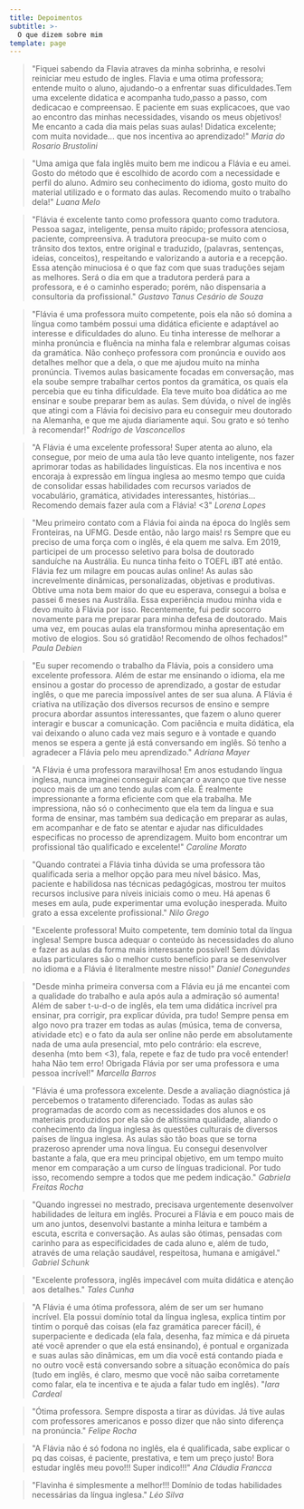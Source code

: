 ```yaml
---
title: Depoimentos
subtitle: >-
  O que dizem sobre mim
template: page
---
```


>"Fiquei sabendo da Flavia atraves da minha sobrinha, e resolvi reiniciar meu estudo de ingles.
Flavia e uma otima professora; entende muito o aluno, ajudando-o a enfrentar suas dificuldades.Tem uma excelente didatica e acompanha tudo,passo a passo, com dedicacao e compreensao. E paciente em suas explicacoes, que vao ao encontro das minhas necessidades, visando os meus objetivos!
Me encanto a cada dia mais pelas suas aulas! Didatica excelente; com muita novidade... que nos incentiva ao aprendizado!" <cite>Maria do Rosario Brustolini</cite>

>"Uma amiga que fala inglês muito bem me indicou a Flávia e eu amei. Gosto do método que é escolhido de acordo com a necessidade e perfil do aluno. Admiro seu conhecimento do idioma, gosto muito do material utilizado e o formato das aulas. Recomendo muito o trabalho dela!" <cite>Luana Melo</cite>

>"Flávia é excelente tanto como professora quanto como tradutora. Pessoa sagaz, inteligente, pensa muito rápido; professora atenciosa, paciente, compreensiva. A tradutora preocupa-se muito com o trânsito dos textos, entre original e traduzido, (palavras, sentenças, ideias, conceitos), respeitando e valorizando a autoria e a recepção. Essa atenção minuciosa é o que faz com que suas traduções sejam as melhores. Será o dia em que a tradutora perderá para a professora, e é o caminho esperado; porém, não dispensaria a consultoria da profissional." <cite>Gustavo Tanus Cesário de Souza</cite>

>"Flávia é uma professora muito competente, pois ela não só domina a língua como também possui uma didática eficiente e adaptável ao interesse e dificuldades do aluno.  Eu tinha interesse de melhorar a minha pronúncia e fluência na minha fala e relembrar algumas coisas da gramática. Não conheço professora com pronúncia e ouvido aos detalhes melhor que a dela, o que me ajudou muito na minha pronúncia. Tivemos aulas basicamente focadas em conversação, mas ela soube sempre trabalhar certos pontos da gramática, os quais ela percebia que eu tinha dificuldade. Ela teve muito boa didática ao me ensinar e soube preparar bem as aulas. Sem dúvida, o nível de inglês que atingi com a Flávia foi decisivo para eu conseguir meu doutorado na Alemanha, e que me ajuda diariamente aqui. Sou grato e só tenho à recomendar!" <cite>Rodrigo de Vasconcellos</cite>

>"A Flávia é uma excelente professora! Super atenta ao aluno, ela consegue, por meio de uma aula tão leve quanto inteligente, nos fazer aprimorar todas as habilidades linguísticas. Ela nos incentiva e nos encoraja à expressão em língua inglesa ao mesmo tempo que cuida de consolidar essas habilidades com recursos variados de vocabulário, gramática, atividades interessantes, histórias... Recomendo demais fazer aula com a Flávia! <3" <cite>Lorena Lopes</cite>

>"Meu primeiro contato com a Flávia foi ainda na época do Inglês sem Fronteiras, na UFMG. Desde então, não largo mais! rs Sempre que eu preciso de uma força com o inglês, é ela quem me salva. Em 2019, participei de um processo seletivo para bolsa de doutorado sanduíche na Austrália. Eu nunca tinha feito o TOEFL iBT até então. Flávia fez um milagre em poucas aulas online! As aulas são increvelmente dinâmicas, personalizadas, objetivas e produtivas. Obtive uma nota bem maior do que eu esperava, consegui a bolsa e passei 6 meses na Austrália. Essa experiência mudou minha vida e devo muito à Flávia por isso. Recentemente, fui pedir socorro novamente para me preparar para minha defesa de doutorado. Mais uma vez, em poucas aulas ela transformou minha apresentação em motivo de elogios. Sou só gratidão! Recomendo de olhos fechados!" <cite>Paula Debien</cite>

>"Eu super recomendo o trabalho da Flávia, pois a considero uma excelente professora. Além de estar me ensinando o idioma, ela me ensinou a gostar do processo de aprendizado, a gostar de estudar inglês, o que me parecia impossível antes de ser sua aluna. A Flávia é criativa na utilização dos diversos recursos de ensino e sempre procura abordar assuntos interessantes, que fazem o aluno querer interagir e buscar a comunicação. Com paciência e muita didática, ela vai deixando o aluno cada vez mais seguro e à vontade e quando menos se espera a gente já está conversando em inglês. Só tenho a agradecer a Flávia pelo meu  aprendizado." <cite>Adriana Mayer</cite>

>"A Flávia é uma professora maravilhosa! Em anos estudando língua inglesa, nunca imaginei conseguir alcançar o avanço que tive nesse pouco mais de um ano tendo aulas com ela. É realmente impressionante a forma eficiente com que ela trabalha. Me impressiona, não só o conhecimento que ela tem da língua e sua forma de ensinar, mas também sua dedicação em preparar as aulas, em acompanhar e de fato se atentar e ajudar nas dificuldades especificas no processo de aprendizagem. Muito bom encontrar um profissional tão qualificado e excelente!" <cite>Caroline Morato</cite>

>"Quando contratei a Flávia tinha dúvida se uma professora tão qualificada seria a melhor opção para meu nível básico. Mas, paciente e habilidosa nas técnicas pedagógicas, mostrou ter muitos recursos inclusive para níveis iniciais como o meu. Há apenas 6 meses em aula, pude experimentar uma evolução inesperada. Muito grato a essa excelente profissional." <cite>Nilo Grego</cite>

>"Excelente professora! Muito competente, tem domínio total da língua inglesa! Sempre busca adequar o conteúdo às necessidades do aluno e fazer as aulas da forma mais interessante possível! Sem dúvidas aulas particulares são o melhor custo benefício para se desenvolver no idioma e a Flávia é literalmente mestre nisso!" <cite>Daniel Conegundes</cite>

>"Desde minha primeira conversa com a Flávia eu já me encantei com a qualidade do trabalho e aula após aula a admiração só aumenta! Além de saber t-u-d-o de inglês, ela tem uma didática incrível pra ensinar, pra corrigir, pra explicar dúvida, pra tudo! Sempre pensa em algo novo pra trazer em todas as aulas (música, tema de conversa, atividade etc) e o fato da aula ser online não perde em absolutamente nada de uma aula presencial, mto pelo contrário: ela escreve, desenha (mto bem <3), fala, repete e faz de tudo pra você entender! haha Não tem erro! Obrigada Flávia por ser uma professora e uma pessoa incrível!" <cite>Marcella Barros</cite>

>"Flávia é uma professora excelente. Desde a avaliação diagnóstica já percebemos o tratamento diferenciado. Todas as aulas são programadas de acordo com as necessidades dos alunos e os materiais produzidos por ela são de altíssima qualidade, aliando o conhecimento da língua inglesa às questões culturais de diversos países de língua inglesa. As aulas são tão boas que se torna prazeroso aprender uma nova língua. Eu consegui desenvolver bastante a fala, que era meu principal objetivo, em um tempo muito menor em comparação a um curso de línguas tradicional. Por tudo isso, recomendo sempre a todos que me pedem indicação." <cite>Gabriela Freitas Rocha</cite>

>"Quando ingressei no mestrado, precisava urgentemente desenvolver habilidades de leitura em inglês. Procurei a Flávia e em pouco mais de um ano juntos, desenvolvi bastante a minha leitura e também a escuta, escrita e conversação. As aulas são ótimas, pensadas com carinho para as especificidades de cada aluno e, além de tudo, através de uma relação saudável, respeitosa, humana e amigável." <cite>Gabriel Schunk</cite>

>"Excelente professora, inglês impecável com muita didática e atenção aos detalhes." <cite>Tales Cunha</cite>

>"A Flávia é uma ótima professora, além de ser um ser humano incrível. Ela possui domínio total da língua inglesa, explica tintim por tintim o porquê das coisas (ela faz gramática parecer fácil), é superpaciente e dedicada (ela fala, desenha, faz mímica e dá pirueta até você aprender o que ela está ensinando), é pontual e organizada e suas aulas são dinâmicas, em um dia você está contando piada e no outro você está conversando sobre a situação econômica do país (tudo em inglês, é claro, mesmo que você não saiba corretamente como falar, ela te incentiva e te ajuda a falar tudo em inglês). "<cite>Iara Cardeal</cite>

>"Ótima professora. Sempre disposta a tirar as dúvidas. Já tive aulas com professores americanos e posso dizer que não sinto diferença na pronúncia." <cite>Felipe Rocha</cite>

>"A Flávia não é só fodona no inglês, ela é qualificada, sabe explicar o pq das coisas, é paciente, prestativa, e tem um preço justo! Bora estudar inglês meu povo!!! Super indico!!!" <cite>Ana Cláudia Francca</cite>

>"Flavinha é simplesmente a melhor!!! Domínio de todas habilidades necessárias da língua inglesa." <cite>Léo Silva</cite>